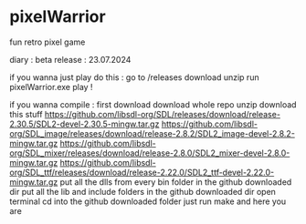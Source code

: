 # pixelWarrior
fun retro pixel game

diary :
beta release : 23.07.2024

if you wanna just play do this :
go to /releases
download
unzip
run pixelWarrior.exe
play !

if you wanna compile :
first download download whole repo
unzip
download this stuff
https://github.com/libsdl-org/SDL/releases/download/release-2.30.5/SDL2-devel-2.30.5-mingw.tar.gz
https://github.com/libsdl-org/SDL_image/releases/download/release-2.8.2/SDL2_image-devel-2.8.2-mingw.tar.gz
https://github.com/libsdl-org/SDL_mixer/releases/download/release-2.8.0/SDL2_mixer-devel-2.8.0-mingw.tar.gz
https://github.com/libsdl-org/SDL_ttf/releases/download/release-2.22.0/SDL2_ttf-devel-2.22.0-mingw.tar.gz
put all the dlls from every bin folder in the github downloaded dir
put all the lib and include folders in the github downloaded dir
open terminal
cd into the github downloaded folder
just run
make
and here you are
